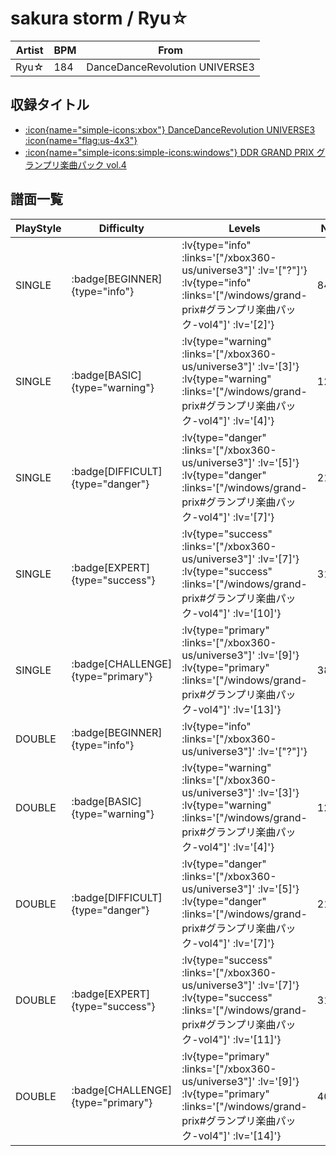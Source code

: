 # sakura storm / Ryu☆

|Artist|BPM|From|
|------|---|----|
|Ryu☆|184|DanceDanceRevolution UNIVERSE3|

## 収録タイトル

- [ :icon{name="simple-icons:xbox"} DanceDanceRevolution UNIVERSE3 :icon{name="flag:us-4x3"} ](/xbox360-us/universe3)
- [ :icon{name="simple-icons:simple-icons:windows"} DDR GRAND PRIX グランプリ楽曲パック vol.4](/windows/grand-prix#グランプリ楽曲パック-vol4)

## 譜面一覧

|PlayStyle|Difficulty|Levels|Notes|Movie|
|---------|----------|------|-----|-----|
|SINGLE| :badge[BEGINNER]{type="info"} | :lv{type="info" :links='["/xbox360-us/universe3"]' :lv='["?"]'}  :lv{type="info" :links='["/windows/grand-prix#グランプリ楽曲パック-vol4"]' :lv='[2]'} |84/2||
|SINGLE| :badge[BASIC]{type="warning"} | :lv{type="warning" :links='["/xbox360-us/universe3"]' :lv='[3]'}  :lv{type="warning" :links='["/windows/grand-prix#グランプリ楽曲パック-vol4"]' :lv='[4]'} |121/5||
|SINGLE| :badge[DIFFICULT]{type="danger"} | :lv{type="danger" :links='["/xbox360-us/universe3"]' :lv='[5]'}  :lv{type="danger" :links='["/windows/grand-prix#グランプリ楽曲パック-vol4"]' :lv='[7]'} |218/11||
|SINGLE| :badge[EXPERT]{type="success"} | :lv{type="success" :links='["/xbox360-us/universe3"]' :lv='[7]'}  :lv{type="success" :links='["/windows/grand-prix#グランプリ楽曲パック-vol4"]' :lv='[10]'} |311/13||
|SINGLE| :badge[CHALLENGE]{type="primary"} | :lv{type="primary" :links='["/xbox360-us/universe3"]' :lv='[9]'}  :lv{type="primary" :links='["/windows/grand-prix#グランプリ楽曲パック-vol4"]' :lv='[13]'} |388/8||
|DOUBLE| :badge[BEGINNER]{type="info"} | :lv{type="info" :links='["/xbox360-us/universe3"]' :lv='["?"]'} |||
|DOUBLE| :badge[BASIC]{type="warning"} | :lv{type="warning" :links='["/xbox360-us/universe3"]' :lv='[3]'}  :lv{type="warning" :links='["/windows/grand-prix#グランプリ楽曲パック-vol4"]' :lv='[4]'} |121/5||
|DOUBLE| :badge[DIFFICULT]{type="danger"} | :lv{type="danger" :links='["/xbox360-us/universe3"]' :lv='[5]'}  :lv{type="danger" :links='["/windows/grand-prix#グランプリ楽曲パック-vol4"]' :lv='[7]'} |218/15||
|DOUBLE| :badge[EXPERT]{type="success"} | :lv{type="success" :links='["/xbox360-us/universe3"]' :lv='[7]'}  :lv{type="success" :links='["/windows/grand-prix#グランプリ楽曲パック-vol4"]' :lv='[11]'} |312/8||
|DOUBLE| :badge[CHALLENGE]{type="primary"} | :lv{type="primary" :links='["/xbox360-us/universe3"]' :lv='[9]'}  :lv{type="primary" :links='["/windows/grand-prix#グランプリ楽曲パック-vol4"]' :lv='[14]'} |407/8||
